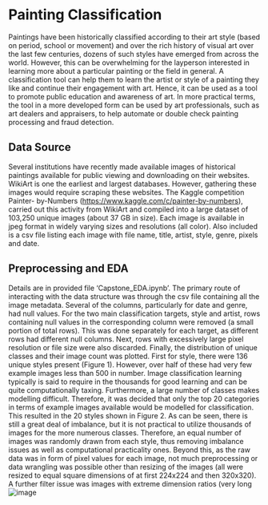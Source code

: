 # Painting Classification

Paintings have been historically classified according to their art style (based on period, school or movement) and over the rich history of visual art over the last few centuries, dozens of such styles have emerged from across the world. However, this can be overwhelming for the layperson interested in learning more about a particular painting or the field in general. A classification tool can help them to learn the artist or style of a painting they like and continue their engagement with art. Hence, it can be used as a tool to promote public education and awareness of art. In more practical terms, the tool in a more developed form can be used by art professionals, such as art dealers and appraisers, to help automate or double check painting processing and fraud detection. 

## Data Source
Several institutions have recently made available images of historical paintings available for public viewing and downloading on their websites. WikiArt is one the earliest and largest databases. However, gathering these images would require scraping these websites. The Kaggle competition Painter- by-Numbers (https://www.kaggle.com/c/painter-by-numbers), carried out this activity from WikiArt and compiled into a large dataset of 103,250 unique images (about 37 GB in size). Each image is available in jpeg format in widely varying sizes and resolutions (all color). Also included is a csv file listing each image with file name, title, artist, style, genre, pixels and date.  

## Preprocessing and EDA
Details are in provided file ‘Capstone_EDA.ipynb’. The primary route of interacting with the data structure was through the csv file containing all the image metadata. Several of the columns, particularly for date and genre, had null values. For the two main classification targets, style and artist, rows containing null values in the corresponding column were removed (a small portion of total rows). This was done separately for each target, as different rows had different null columns. 
Next, rows with excessively large pixel resolution or file size were also discarded. Finally, the distribution of unique classes and their image count was plotted. First for style, there were 136 unique styles present (Figure 1). However, over half of these had very few example images less than 500 in number. Image classification learning typically is said to require in the thousands for good learning and can be quite computationally taxing. Furthermore, a large number of classes makes modelling difficult. Therefore, it was decided that only the top 20 categories in terms of example images available would be modelled for classification. This resulted in the 20 styles shown in Figure 2. 
As can be seen, there is still a great deal of imbalance, but it is not practical to utilize thousands of images for the more numerous classes. Therefore, an equal number of images was randomly drawn from each style, thus removing imbalance issues as well as computational practicality ones. Beyond this, as the raw data was in form of pixel values for each image, not much preprocessing or data wrangling was possible other than resizing of the images (all were resized to equal square dimensions of at first 224x224 and then 320x320). A further filter issue was images with extreme dimension ratios (very long 
![image](https://user-images.githubusercontent.com/81581537/125824117-3115b9b2-dbf1-4ee4-8fa8-ffd4ea6ffbb9.png)
